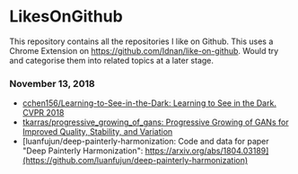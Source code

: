 # LikesOnGithub
This repository contains all the repositories I like on Github. This uses a Chrome Extension on https://github.com/Idnan/like-on-github. Would try and categorise them into related topics at a later stage.

### November 13, 2018 
- [cchen156/Learning-to-See-in-the-Dark: Learning to See in the Dark. CVPR 2018](https://github.com/cchen156/Learning-to-See-in-the-Dark) 
- [tkarras/progressive_growing_of_gans: Progressive Growing of GANs for Improved Quality, Stability, and Variation](https://github.com/tkarras/progressive_growing_of_gans) 
- [luanfujun/deep-painterly-harmonization: Code and data for paper "Deep Painterly Harmonization": https://arxiv.org/abs/1804.03189](https://github.com/luanfujun/deep-painterly-harmonization) 
